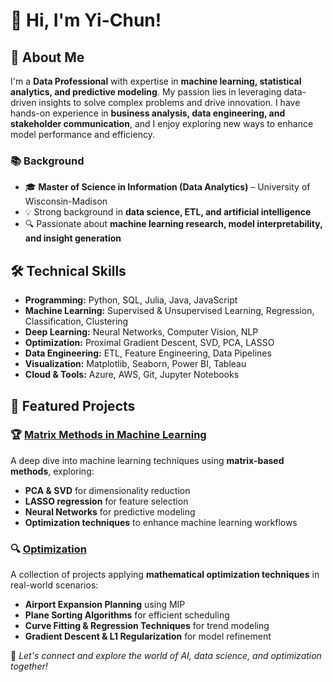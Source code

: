 # 👋 Hi, I'm Yi-Chun!

## 🚀 About Me
I'm a **Data Professional** with expertise in **machine learning, statistical analytics, and predictive modeling**. My passion lies in leveraging data-driven insights to solve complex problems and drive innovation. I have hands-on experience in **business analysis, data engineering, and stakeholder communication**, and I enjoy exploring new ways to enhance model performance and efficiency.

### 📚 Background
- 🎓 **Master of Science in Information (Data Analytics)** – University of Wisconsin-Madison
- 💡 Strong background in **data science, ETL, and artificial intelligence**
- 🔍 Passionate about **machine learning research, model interpretability, and insight generation**

## 🛠️ Technical Skills
- **Programming:** Python, SQL, Julia, Java, JavaScript
- **Machine Learning:** Supervised & Unsupervised Learning, Regression, Classification, Clustering
- **Deep Learning:** Neural Networks, Computer Vision, NLP
- **Optimization:** Proximal Gradient Descent, SVD, PCA, LASSO
- **Data Engineering:** ETL, Feature Engineering, Data Pipelines
- **Visualization:** Matplotlib, Seaborn, Power BI, Tableau
- **Cloud & Tools:** Azure, AWS, Git, Jupyter Notebooks

## 📂 Featured Projects
### 🏆 [Matrix Methods in Machine Learning](https://github.com/zhahchun/Matrix-Method-in-Machine-Learning)
A deep dive into machine learning techniques using **matrix-based methods**, exploring:
- **PCA & SVD** for dimensionality reduction
- **LASSO regression** for feature selection
- **Neural Networks** for predictive modeling
- **Optimization techniques** to enhance machine learning workflows

### 🔍 [Optimization](https://github.com/zhahchun/Optimization)
A collection of projects applying **mathematical optimization techniques** in real-world scenarios:
- **Airport Expansion Planning** using MIP
- **Plane Sorting Algorithms** for efficient scheduling
- **Curve Fitting & Regression Techniques** for trend modeling
- **Gradient Descent & L1 Regularization** for model refinement

🚀 *Let's connect and explore the world of AI, data science, and optimization together!*

